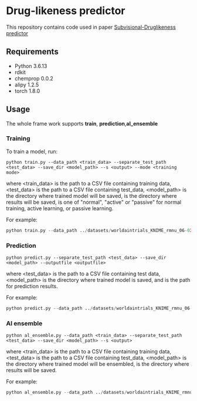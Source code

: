 # Drug-likeness predictor

This repository contains code used in paper [Subvisional-Druglikeness predictor](http)

## Requirements

* Python 3.6.13
* rdkit
* chemprop 0.0.2
* alipy 1.2.5
* torch 1.8.0

## Usage 

The whole frame work supports **train**, **prediction**,**al_ensemble**

### Training

To train a model, run:

```shell
python train.py --data_path <train_data> --separate_test_path <test_data> --save_dir <model_path> --s <output> --mode <training mode> 

```

where <train_data> is the path to a CSV file containing training data, <test_data> is the path to a CSV file containing test_data, <model_path> is the directory where trained model will be saved, <output> is the directory where results will be saved, <training mode> is one of "normal", "active" or "passive" for normal training, active learning, or passive learning.

For example:

```python
python train.py --data_path ../datasets/worldaintrials_KNIME_rmnu_06-03_train.csv --dataset_type classification --save_dir ../pipeline/market-approvability_test --epochs 50 --features_path ../datasets/worldaintrials_KNIME_rmnu_06-03_train_rdkit_2d_normalized.npy --separate_test_path ../datasets/worldaintrials_KNIME_rmnu_06-03_test.csv --separate_test_features_path ../datasets/worldaintrials_KNIME_rmnu_06-03_test_rdkit_2d_normalized.npy --no_features_scaling --metric auc --init_lr 5e-4 --max_lr 5e-4 --final_lr 5e-4 --s ../results/test_s --mode normal --depth 2 --hidden_size 300 --ffn_num_layer 2 --target_columns label
```



### Prediction

```shell
python predict.py --separate_test_path <test_data> --save_dir <model_path> --outputfile <outputfile> 

```

where <test_data> is the path to a CSV file containing test data, <model_path> is the directory where trained model is saved, and <outputfile> is the path for prediction results.

For example:

```python
python predict.py --data_path ../datasets/worldaintrials_KNIME_rmnu_06-03_train.csv --dataset_type classification --save_dir ../pipeline/market-approvability --epochs 50 --features_path ../datasets/worldaintrials_KNIME_rmnu_06-03_train_rdkit_2d_normalized.npy --separate_test_path ../datasets/worldaintrials_KNIME_rmnu_06-03_test.csv --separate_test_features_path ../datasets/worldaintrials_KNIME_rmnu_06-03_test_rdkit_2d_normalized.npy --no_features_scaling --metric auc --init_lr 5e-4 --max_lr 5e-4 --final_lr 5e-4 --s ../results/predict_s --mode normal --depth 2 --hidden_size 300 --ffn_num_layer 2 --target_columns label --outputfile output
```



### Al ensemble

```shell
python al_ensemble.py --data_path <train_data> --separate_test_path <test_data> --save_dir <model_path> --s <output> 
```

where <train_data> is the path to a CSV file containing training data, <test_data> is the path to a CSV file containing test_data, <model_path> is the directory where trained model will be ensembled, <output> is the directory where results will be saved.

For example:

```python
python al_ensemble.py --data_path ../datasets/worldaintrials_KNIME_rmnu_06-03_train.csv --dataset_type classification --save_dir ../pipeline/market-approvability --epochs 50 --features_path ../datasets/worldaintrials_KNIME_rmnu_06-03_train_rdkit_2d_normalized.npy --separate_test_path ../datasets/worldaintrials_KNIME_rmnu_06-03_test.csv --separate_test_features_path ../datasets/worldaintrials_KNIME_rmnu_06-03_test_rdkit_2d_normalized.npy --no_features_scaling --metric auc --init_lr 5e-4 --max_lr 5e-4 --final_lr 5e-4 --s ../results/al_ensemble_s --mode normal --depth 2 --hidden_size 300 --ffn_num_layer 2 --target_columns label --start_iter 11 --end_iter 16
```



